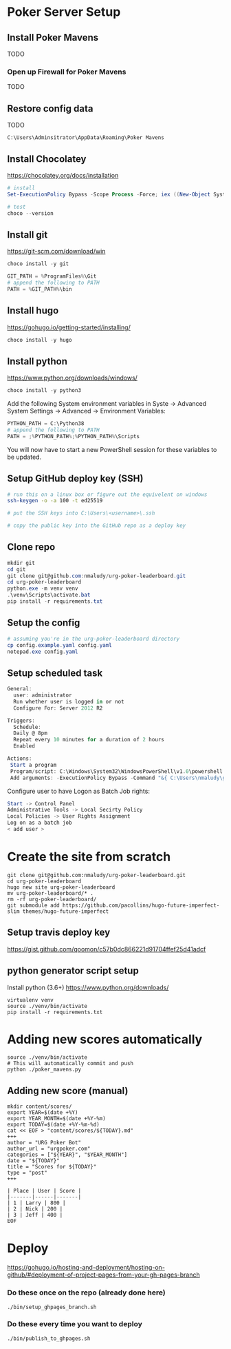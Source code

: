 # Poker Server Setup

## Install Poker Mavens
TODO

### Open up Firewall for Poker Mavens
TODO

## Restore config data
TODO

``` shell
C:\Users\Adminsitrator\AppData\Roaming\Poker Mavens
```

## Install Chocolatey

https://chocolatey.org/docs/installation

``` powershell
# install
Set-ExecutionPolicy Bypass -Scope Process -Force; iex ((New-Object System.Net.WebClient).DownloadString('https://chocolatey.org/install.ps1'))

# test
choco --version
```

## Install git

https://git-scm.com/download/win

``` powershell
choco install -y git
```

``` powershell
GIT_PATH = %ProgramFiles%\Git
# append the following to PATH
PATH = %GIT_PATH%\bin
```

## Install hugo

https://gohugo.io/getting-started/installing/

``` powershell
choco install -y hugo
```

## Install python

https://www.python.org/downloads/windows/

``` powershell
choco install -y python3
```

Add the following System environment variables in Syste -> Advanced System Settings -> Advanced -> Environment Variables:

``` powershell
PYTHON_PATH = C:\Python38
# append the following to PATH
PATH = ;%PYTHON_PATH%;%PYTHON_PATH%\Scripts
```
You will now have to start a new PowerShell session for these variables to be updated.

## Setup GitHub deploy key (SSH)

``` bash
# run this on a linux box or figure out the equivelent on windows
ssh-keygen -o -a 100 -t ed25519

# put the SSH keys into C:\Users\<username>\.ssh

# copy the public key into the GitHub repo as a deploy key
```

## Clone repo

``` powershell
mkdir git
cd git
git clone git@github.com:nmaludy/urg-poker-leaderboard.git
cd urg-poker-leaderboard
python.exe -m venv venv
.\venv\Scripts\activate.bat
pip install -r requirements.txt
```

## Setup the config

``` powershell
# assuming you're in the urg-poker-leaderboard directory
cp config.example.yaml config.yaml
notepad.exe config.yaml
```

## Setup scheduled task

``` powershell
General:
  user: administrator
  Run whether user is logged in or not
  Configure For: Server 2012 R2

Triggers:
  Schedule:
  Daily @ 8pm
  Repeat every 10 minutes for a duration of 2 hours
  Enabled

Actions:
 Start a program
 Program/script: C:\Windows\System32\WindowsPowerShell\v1.0\powershell.exe
 Add arguments: -ExecutionPolicy Bypass -Command "&{ C:\Users\nmaludy\git\urg-poker-leaderboard\run_windows.ps1 *> C:\Users\nmaludy\git\urg-poker-leaderboard\poker_mavens.log }; exit $LASTEXITCODE"
```

Configure user to have Logon as Batch Job rights:

```powershell
Start -> Control Panel
Administrative Tools -> Local Secirty Policy
Local Policies -> User Rights Assignment
Log on as a batch job
< add user >
```

# Create the site from scratch


``` shell
git clone git@github.com:nmaludy/urg-poker-leaderboard.git
cd urg-poker-leaderboard
hugo new site urg-poker-leaderboard
mv urg-poker-leaderboard/* .
rm -rf urg-poker-leaderboard/
git submodule add https://github.com/pacollins/hugo-future-imperfect-slim themes/hugo-future-imperfect
```

## Setup travis deploy key
https://gist.github.com/qoomon/c57b0dc866221d91704ffef25d41adcf


## python generator script setup

Install python (3.6+) https://www.python.org/downloads/

``` shell
virtualenv venv
source ./venv/bin/activate
pip install -r requirements.txt
```

# Adding new scores automatically

``` shell
source ./venv/bin/activate
# This will automatically commit and push
python ./poker_mavens.py
```

## Adding new score (manual)

``` shell
mkdir content/scores/
export YEAR=$(date +%Y)
export YEAR_MONTH=$(date +%Y-%m)
export TODAY=$(date +%Y-%m-%d)
cat << EOF > "content/scores/${TODAY}.md"
+++
author = "URG Poker Bot"
author_url = "urgpoker.com"
categories = ["${YEAR}", "$YEAR_MONTH"]
date = "${TODAY}"
title = "Scores for ${TODAY}"
type = "post"
+++

| Place | User | Score |
|-------|------|-------|
| 1 | Larry | 800 |
| 2 | Nick | 200 |
| 3 | Jeff | 400 |
EOF

```

# Deploy

https://gohugo.io/hosting-and-deployment/hosting-on-github/#deployment-of-project-pages-from-your-gh-pages-branch

### Do these once on the repo (already done here)

``` shell
./bin/setup_ghpages_branch.sh
```

### Do these every time you want to deploy

``` shell
./bin/publish_to_ghpages.sh
```
